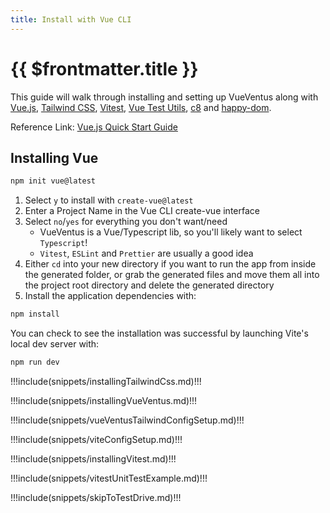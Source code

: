 ```yaml
---
title: Install with Vue CLI
---
```


<script setup>
    import DocsPackageVersion from '../../src/views/compos/DocsPackageVersion.vue'
</script>






# {{ $frontmatter.title }}

This guide will walk through installing and setting up VueVentus along with [Vue.js](https://vuejs.org/), [Tailwind CSS](https://tailwindcss.com/), [Vitest](https://vitest.dev/), [Vue Test Utils](https://test-utils.vuejs.org/guide/), [c8](https://github.com/bcoe/c8) and [happy-dom](https://github.com/capricorn86/happy-dom).

Reference Link: [Vue.js Quick Start Guide](https://vuejs.org/guide/quick-start.html#with-build-tools)







## Installing Vue

```bash
npm init vue@latest
```

1. Select `y` to install with `create-vue@latest`
1. Enter a Project Name in the Vue CLI create-vue interface
1. Select `no`/`yes` for everything you don't want/need
    - VueVentus is a Vue/Typescript lib, so you'll likely want to select `Typescript`!
    - `Vitest`, `ESLint` and `Prettier` are usually a good idea
1. Either `cd` into your new directory if you want to run the app from inside the generated folder, or grab the generated files and move them all into the project root directory and delete the generated directory
1. Install the application dependencies with:


```bash
npm install
```

You can check to see the installation was successful by launching Vite's local dev server with:

```bash
npm run dev
```




!!!include(snippets/installingTailwindCss.md)!!!


!!!include(snippets/installingVueVentus.md)!!!


!!!include(snippets/vueVentusTailwindConfigSetup.md)!!!


!!!include(snippets/viteConfigSetup.md)!!!


!!!include(snippets/installingVitest.md)!!!


!!!include(snippets/vitestUnitTestExample.md)!!!


!!!include(snippets/skipToTestDrive.md)!!!






<DocsPackageVersion/>
